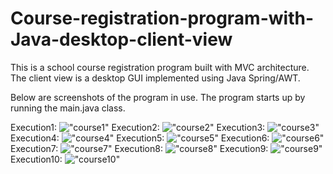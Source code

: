 # Course-registration-program-with-Java-desktop-client-view
This is a school course registration program built with MVC architecture. The client view is a desktop GUI implemented using Java Spring/AWT. 

Below are screenshots of the program in use. The program starts up by running the main.java class. 

Execution1: !["course1"](pictures/Course1.png)
Execution2: !["course2"](pictures/Course2.png)
Execution3: !["course3"](pictures/Course3.png)
Execution4: !["course4"](pictures/Course4.png)
Execution5: !["course5"](pictures/Course5.png)
Execution6: !["course6"](pictures/Course6.png)
Execution7: !["course7"](pictures/Course7.png)
Execution8: !["course8"](pictures/Course8.png)
Execution9: !["course9"](pictures/Course9.png)
Execution10: !["course10"](pictures/Course10.png)

